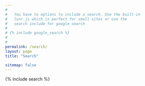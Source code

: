 ```yaml
---
#
#   You have to options to include a search. Use the built-in
#   lunr.js which is perfect for small sites or use the
#   search include for google search
#
# {% include google_search %}
#
#
permalink: /search/
layout: page
title: "Search"

sitemap: false
---
```

{% include search %}

<ul id="search-results" class="side-nav"></ul>

<script>
  window.store = {
    {% for post in site.posts %}
    {% if post.exclude_from_lunr != true %}
      "{{ post.url | slugify }}": {
        "title": "{{ post.title | xml_escape }}",
        "author": "{{ post.author | xml_escape }}",
        "category": "{{ post.category | xml_escape }}",
        "content": {{ post.content | strip_html | strip_newlines | jsonify }},

        "url": "{{ post.url | xml_escape | absolute_url }}"
      },
    {% endif %}
    {% endfor %}
    {% for page in site.pages  %}
      {% if page.exclude_from_lunr != true %}
      "{{ page.url | slugify }}": {
        "title": "{{ page.title | xml_escape }}",
        "author": "{{ page.author | xml_escape }}",
        "category": "{{ page.category | xml_escape }}",
        "content": {{ page.content | strip_html | strip_newlines | jsonify }},
        "url": "{{ page.url | xml_escape | absolute_url }}"
      }
      {% unless forloop.last %},{% endunless %}
      {% endif %}
    {% endfor %}
  };
</script>
<script src="{{ "/assets/js/lunr.min.js" | absolute_url }}"></script>
<script src="{{ "/assets/js/search.js" | absolute_url }}"></script>
